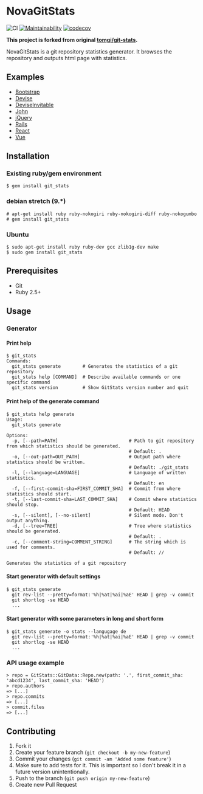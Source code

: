 # NovaGitStats

![CI](https://github.com/mishina2228/git_stats/workflows/CI/badge.svg)
[![Maintainability](https://api.codeclimate.com/v1/badges/118cce63cc58fef4ae47/maintainability)](https://codeclimate.com/github/mishina2228/git_stats/maintainability)
[![codecov](https://codecov.io/gh/mishina2228/git_stats/branch/master/graph/badge.svg?token=532RLO5L7A)](https://codecov.io/gh/mishina2228/git_stats)

**This project is forked from original [tomgi/git-stats](https://github.com/tomgi/git_stats).**

NovaGitStats is a git repository statistics generator.
It browses the repository and outputs html page with statistics.

## Examples

* [Bootstrap](https://mishina2228.github.io/git_stats/bootstrap)
* [Devise](https://mishina2228.github.io/git_stats/devise)
* [DeviseInvitable](https://mishina2228.github.io/git_stats/devise_invitable)
* [John](https://mishina2228.github.io/git_stats/john)
* [jQuery](https://mishina2228.github.io/git_stats/jquery)
* [Rails](https://mishina2228.github.io/git_stats/rails)
* [React](https://mishina2228.github.io/git_stats/react)
* [Vue](https://mishina2228.github.io/git_stats/vue)

## Installation

### Existing ruby/gem environment

    $ gem install git_stats

### debian stretch (9.*)

    # apt-get install ruby ruby-nokogiri ruby-nokogiri-diff ruby-nokogumbo
    # gem install git_stats

### Ubuntu

    $ sudo apt-get install ruby ruby-dev gcc zlib1g-dev make
    $ sudo gem install git_stats

## Prerequisites

* Git
* Ruby 2.5+

## Usage

### Generator

#### Print help

    $ git_stats
    Commands:
      git_stats generate        # Generates the statistics of a git repository
      git_stats help [COMMAND]  # Describe available commands or one specific command
      git_stats version         # Show GitStats version number and quit

#### Print help of the generate command

    $ git_stats help generate
    Usage:
      git_stats generate

    Options:
      -p, [--path=PATH]                          # Path to git repository from which statistics should be generated.
                                                 # Default: .
      -o, [--out-path=OUT_PATH]                  # Output path where statistics should be written.
                                                 # Default: ./git_stats
      -l, [--language=LANGUAGE]                  # Language of written statistics.
                                                 # Default: en
      -f, [--first-commit-sha=FIRST_COMMIT_SHA]  # Commit from where statistics should start.
      -t, [--last-commit-sha=LAST_COMMIT_SHA]    # Commit where statistics should stop.
                                                 # Default: HEAD
      -s, [--silent], [--no-silent]              # Silent mode. Don't output anything.
      -d, [--tree=TREE]                          # Tree where statistics should be generated.
                                                 # Default: .
      -c, [--comment-string=COMMENT_STRING]      # The string which is used for comments.
                                                 # Default: //

    Generates the statistics of a git repository

#### Start generator with default settings

    $ git_stats generate
      git rev-list --pretty=format:'%h|%at|%ai|%aE' HEAD | grep -v commit
      git shortlog -se HEAD
      ...

#### Start generator with some parameters in long and short form

    $ git_stats generate -o stats --langugage de
      git rev-list --pretty=format:'%h|%at|%ai|%aE' HEAD | grep -v commit
      git shortlog -se HEAD
      ...

### API usage example

    > repo = GitStats::GitData::Repo.new(path: '.', first_commit_sha: 'abcd1234', last_commit_sha: 'HEAD')
    > repo.authors
    => [...]
    > repo.commits
    => [...]
    > commit.files
    => [...]

## Contributing

1. Fork it
2. Create your feature branch (`git checkout -b my-new-feature`)
3. Commit your changes (`git commit -am 'Added some feature'`)
4. Make sure to add tests for it. This is important so I don't break it in a future version unintentionally.
5. Push to the branch (`git push origin my-new-feature`)
6. Create new Pull Request
